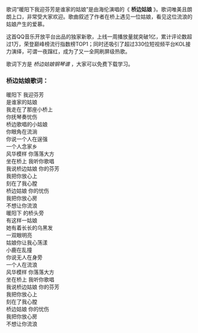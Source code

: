 

歌词“暖阳下我迎芬芳是谁家的姑娘”是由海伦演唱的《 **桥边姑娘**
》。歌词唯美且朗朗上口，非常受大家欢迎。歌曲叙述了作者在桥上遇见一位姑娘，看见这位流浪的姑娘产生的爱慕。

这首QQ音乐开放平台出品的独家新歌，上线一周播放量就突破1亿，累计评论数超过1万，荣登巅峰榜流行指数榜TOP1；同时还吸引了超过330位短视频平台KOL接力演绎，可谓一夜蹿红，成为了又一全网刷屏级热歌。

歌词下方是 _桥边姑娘钢琴谱_ ，大家可以免费下载学习。

### 桥边姑娘歌词：

暖阳下 我迎芬芳  
是谁家的姑娘  
我走在了那座小桥上  
你抚琴奏忧伤  
桥边歌唱的小姑娘  
你眼角在流淌  
你说一个人在逞强  
一个人念家乡  
风华模样 你落落大方  
坐在桥上 我听你歌唱  
我说桥边姑娘 你的芬芳  
我把你放心上  
刻在了我心膛  
桥边姑娘 你的忧伤  
我把你放心房  
不想让你流浪  
暖阳下 的桥头旁  
有这样一姑娘  
她有着长长的乌黑发  
一双眼明亮  
姑娘你让我心荡漾  
小鹿在乱撞  
你说无人在身旁  
一个人在流浪  
风华模样 你落落大方  
坐在桥上 我听你歌唱  
我说桥边姑娘 你的芬芳  
我把你放心上  
刻在了我心膛  
桥边姑娘 你的忧伤  
我把你放心房  
不想让你流浪

